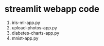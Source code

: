 # streamlit webapp code

1. iris-ml-app.py
2. upload-photos-app.py
3. diabetes-charts-app.py
4. mnist-app.py

